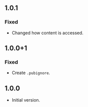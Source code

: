 ## 1.0.1

### Fixed

- Changed how content is accessed.

## 1.0.0+1

### Fixed

- Create `.pubignore`.

## 1.0.0

- Initial version.
